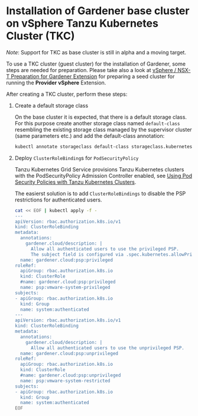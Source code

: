 # Installation of Gardener base cluster on vSphere Tanzu Kubernetes Cluster (TKC)

*Note*: Support for TKC as base cluster is still in alpha and a moving target.

To use a TKC cluster (guest cluster) for the installation of Gardener, some steps are needed for preparation. Please take also a look at [vSphere / NSX-T Preparation for Gardener Extension](https://github.com/gardener/gardener-extension-provider-vsphere/blob/master/docs/prepare-vsphere.md) for preparing a seed cluster for running the **Provider vSphere** Extension.

After creating a TKC cluster, perform these steps:

1. Create a default storage class

   On the base cluster it is expected, that there is a default storage class. For this purpose create another storage class named `default-class` resembling the existing storage class managed by the supervisor cluster (same parameters etc.) and add the default-class annotation:

   ```bash
   kubectl annotate storageclass default-class storageclass.kubernetes.io/is-default-class=true
   ```

2. Deploy `ClusterRoleBinding`s for `PodSecurityPolicy`

    Tanzu Kubernetes Grid Service provisions Tanzu Kubernetes clusters with the PodSecurityPolicy Admission Controller enabled, see [Using Pod Security Policies with Tanzu Kubernetes Clusters](https://docs.vmware.com/en/VMware-vSphere/7.0/vmware-vsphere-with-tanzu/GUID-CD033D1D-BAD2-41C4-A46F-647A560BAEAB.html).

    The easierst solution is to add `ClusterRoleBindings` to disable the PSP restrictions for authenticated users.

    ```bash
    cat << EOF | kubectl apply -f -
    ---
    apiVersion: rbac.authorization.k8s.io/v1
    kind: ClusterRoleBinding
    metadata:
      annotations:
        gardener.cloud/description: |
          Allow all authenticated users to use the privileged PSP.
          The subject field is configured via .spec.kubernetes.allowPrivilegedContainers flag on the Shoot resource.
      name: gardener.cloud:psp:privileged
    roleRef:
      apiGroup: rbac.authorization.k8s.io
      kind: ClusterRole
      #name: gardener.cloud:psp:privileged
      name: psp:vmware-system-privileged
    subjects:
    - apiGroup: rbac.authorization.k8s.io
      kind: Group
      name: system:authenticated
    ---
    apiVersion: rbac.authorization.k8s.io/v1
    kind: ClusterRoleBinding
    metadata:
      annotations:
        gardener.cloud/description: |
          Allow all authenticated users to use the unprivileged PSP.
      name: gardener.cloud:psp:unprivileged
    roleRef:
      apiGroup: rbac.authorization.k8s.io
      kind: ClusterRole
      #name: gardener.cloud:psp:unprivileged
      name: psp:vmware-system-restricted
    subjects:
    - apiGroup: rbac.authorization.k8s.io
      kind: Group
      name: system:authenticated
    EOF
    ```
